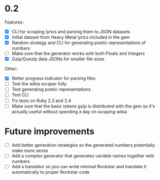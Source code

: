 # 0.2

Features:

- [x] CLI for scraping lyrics and parsing them to JSON datasets
- [x] Initial dataset from Heavy Metal lyrics included in the gem
- [x] Random strategy and CLI for generating poetic representations of numbers
- [ ] Make sure that the generator works with both Floats and Integers
- [x] Gzip/Gunzip data JSONs for smaller file sizes

Other:

- [x] Better progress indicator for parsing files
- [ ] Test the wikia scraper fully
- [ ] Test generating poetic representations
- [ ] Test CLI
- [ ] Fix tests on Ruby 2.3 and 2.4
- [ ] Make sure that the basic tokens gzip is distributed with the gem so it's actually useful without spending
      a day on scraping wikia

# Future improvements

- [ ] Add better generation strategies so the generated numbers potentially make more sense
- [ ] Add a complex generator that generates variable names together with numbers
- [ ] Add a translator so you can write minimal Rockstar and translate it automatically to proper Rockstar code
